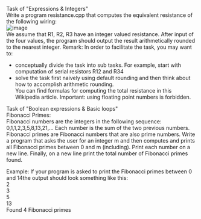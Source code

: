 Task of "Expressions & Integers"\
Write a program resistance.cpp that computes the equivalent resistance of the following wiring:\
![image](https://github.com/user-attachments/assets/7e77ed07-a366-4bb1-aa84-515fcbebe388) \
We assume that R1, R2, R3 have an integer valued resistance. After input of the four values, the program should output the result arithmetically rounded to the nearest integer.
Remark: In order to facilitate the task, you may want to:
- conceptually divide the task into sub tasks. For example, start with computation of serial resistors R12 and R34
- solve the task first naively using default rounding and then think about how to accomplish arithmetic rounding.\
You can find formulas for computing the total resistance in this Wikipedia article.
Important: using floating point numbers is forbidden.


Task of "Boolean expressions & Basic loops"\
Fibonacci Primes:\
Fibonacci numbers are the integers in the following sequence: 0,1,1,2,3,5,8,13,21,... Each number is the sum of the two previous numbers. Fibonacci primes are Fibonacci numbers that are also prime numbers. Write a program that asks the user for an integer m and then computes and prints all Fibonacci primes between 0 and m (including). Print each number on a new line. Finally, on a new line print the total number of Fibonacci primes found.

Example: If your program is asked to print the Fibonacci primes between 0 and 14the output should look something like this:\
2\
3\
5\
13\
Found 4 Fibonacci primes

